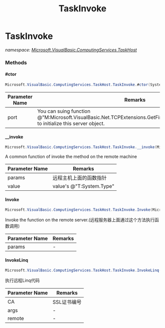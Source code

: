 ﻿---
title: TaskInvoke
---

# TaskInvoke
_namespace: [Microsoft.VisualBasic.ComputingServices.TaskHost](N-Microsoft.VisualBasic.ComputingServices.TaskHost.html)_





### Methods

#### #ctor
```csharp
Microsoft.VisualBasic.ComputingServices.TaskHost.TaskInvoke.#ctor(System.Int32)
```


|Parameter Name|Remarks|
|--------------|-------|
|port|You can suing function @"M:Microsoft.VisualBasic.Net.TCPExtensions.GetFirstAvailablePort(System.Int32)" to initialize this server object.|


#### __invoke
```csharp
Microsoft.VisualBasic.ComputingServices.TaskHost.TaskInvoke.__invoke(Microsoft.VisualBasic.ComputingServices.TaskHost.InvokeInfo,System.Type@)
```
A common function of invoke the method on the remote machine

|Parameter Name|Remarks|
|--------------|-------|
|params|远程主机上面的函数指针|
|value|value's @"T:System.Type"|


#### Invoke
```csharp
Microsoft.VisualBasic.ComputingServices.TaskHost.TaskInvoke.Invoke(Microsoft.VisualBasic.ComputingServices.TaskHost.InvokeInfo)
```
Invoke the function on the remote server.(远程服务器上面通过这个方法执行函数调用)

|Parameter Name|Remarks|
|--------------|-------|
|params|-|


#### InvokeLinq
```csharp
Microsoft.VisualBasic.ComputingServices.TaskHost.TaskInvoke.InvokeLinq(System.Int64,Microsoft.VisualBasic.Net.Protocols.RequestStream,System.Net.IPEndPoint)
```
执行远程Linq代码

|Parameter Name|Remarks|
|--------------|-------|
|CA|SSL证书编号|
|args|-|
|remote|-|



